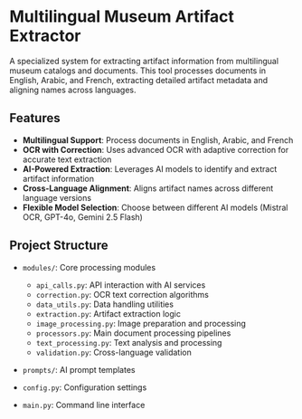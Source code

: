 # Multilingual Museum Artifact Extractor

A specialized system for extracting artifact information from multilingual museum catalogs and documents. This tool processes documents in English, Arabic, and French, extracting detailed artifact metadata and aligning names across languages.

## Features

- **Multilingual Support**: Process documents in English, Arabic, and French
- **OCR with Correction**: Uses advanced OCR with adaptive correction for accurate text extraction
- **AI-Powered Extraction**: Leverages AI models to identify and extract artifact information
- **Cross-Language Alignment**: Aligns artifact names across different language versions
- **Flexible Model Selection**: Choose between different AI models (Mistral OCR, GPT-4o, Gemini 2.5 Flash)

## Project Structure

- `modules/`: Core processing modules
  - `api_calls.py`: API interaction with AI services
  - `correction.py`: OCR text correction algorithms
  - `data_utils.py`: Data handling utilities
  - `extraction.py`: Artifact extraction logic
  - `image_processing.py`: Image preparation and processing
  - `processors.py`: Main document processing pipelines
  - `text_processing.py`: Text analysis and processing
  - `validation.py`: Cross-language validation

- `prompts/`: AI prompt templates
- `config.py`: Configuration settings
- `main.py`: Command line interface
